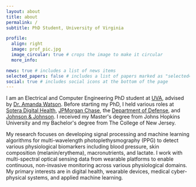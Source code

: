```yaml
---
layout: about
title: about
permalink: /
subtitle: PhD Student, University of Virginia

profile:
  align: right
  image: prof_pic.jpg
  image_circular: true # crops the image to make it circular
  more_info: 

news: true # includes a list of news items
selected_papers: false # includes a list of papers marked as "selected={true}"
social: true # includes social icons at the bottom of the page
---
```


I am an Electrical and Computer Engineering PhD student at [UVA](https://engineering.virginia.edu/department/electrical-and-computer-engineering), advised by [Dr. Amanda Watson](https://amandawatson.org). Before starting my PhD, I held various roles at [Sotera Digital Health](https://soteradigitalhealth.com/), [JPMorgan Chase](https://www.jpmorganchase.com/), the [Department of Defense](https://www.defense.gov/), and [Johnson & Johnson](https://www.jnj.com/). I received my Master's degree from Johns Hopkins University and my Bachelor's degree from The College of New Jersey. 

My research focuses on developing signal processing and machine learning algorithms for multi-wavelength photoplethysmography (PPG) to detect various physiological biomarkers including blood pressure, skin composition (melanin/erythema), macronutrients, and lactate. I work with multi-spectral optical sensing data from wearable platforms to enable continuous, non-invasive monitoring across various physiological domains. My primary interests are in digital health, wearable devices, medical cyber-physical systems, and applied machine learning. 